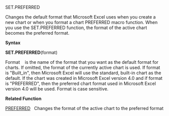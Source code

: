 SET.PREFERRED

Changes the default format that Microsoft Excel uses when you create a
new chart or when you format a chart PREFERRED macro function. When you
use the SET.PREFERRED function, the format of the active chart becomes
the preferred format.

**Syntax**

**SET.PREFERRED**(format)

Format    is the name of the format that you want as the default format
for charts. If omitted, the format of the currently active chart is
used. If format is "Built\_in", then Microsoft Excel will use the
standard, built-in chart as the default. If the chart was created in
Microsoft Excel version 4.0 and if format is "PREFERRED", then the
preferred chart format used in Microsoft Excel version 4.0 will be used.
Format is case sensitive.

**Related Function**

[PREFERRED](PREFERRED.md)   Changes the format of the active chart to the preferred
format


